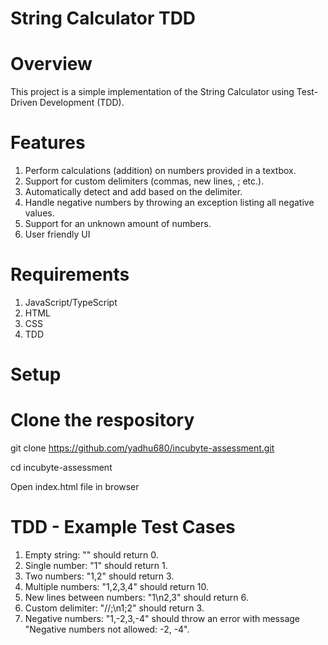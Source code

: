 # String Calculator TDD

# Overview

This project is a simple implementation of the String Calculator using Test-Driven Development (TDD).

# Features

1. Perform calculations (addition) on numbers provided in a textbox.
2. Support for custom delimiters (commas, new lines, ; etc.).
3. Automatically detect and add based on the delimiter.
4. Handle negative numbers by throwing an exception listing all negative values.
5. Support for an unknown amount of numbers.
6. User friendly UI

# Requirements

1. JavaScript/TypeScript
2. HTML
3. CSS
4. TDD

# Setup

# Clone the respository 

  git clone https://github.com/yadhu680/incubyte-assessment.git
  
  cd incubyte-assessment

  Open index.html file in browser

# TDD - Example Test Cases

1. Empty string: "" should return 0.
2. Single number: "1" should return 1.
3. Two numbers: "1,2" should return 3.
4. Multiple numbers: "1,2,3,4" should return 10.
5. New lines between numbers: "1\n2,3" should return 6.
6. Custom delimiter: "//;\n1;2" should return 3.
7. Negative numbers: "1,-2,3,-4" should throw an error with message "Negative numbers not allowed: -2, -4".

